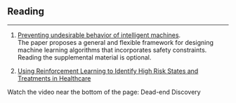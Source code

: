 ## Reading

---

 
1. [Preventing undesirable behavior of intelligent machines](https://people.cs.umass.edu/~brun/pubs/pubs/Thomas19science.pdf).  
The paper proposes a general and flexible framework for designing machine learning algorithms that incorporates safety constraints. Reading the supplemental material is optional. 

2. [Using Reinforcement Learning to Identify High Risk States and Treatments in Healthcare](https://www.microsoft.com/en-us/research/blog/using-reinforcement-learning-to-identify-high-risk-states-and-treatments-in-healthcare/)

Watch the video near the bottom of the page: Dead-end Discovery